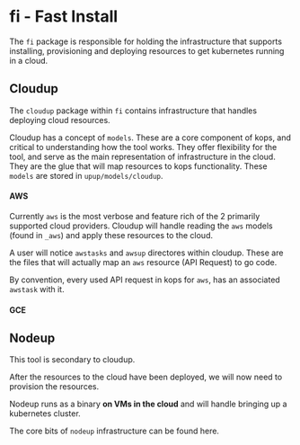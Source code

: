 # fi - Fast Install

The `fi` package is responsible for holding the infrastructure that supports installing, provisioning and deploying resources to get kubernetes running in a cloud.

## Cloudup

The `cloudup` package within `fi` contains infrastructure that handles deploying cloud resources.

Cloudup has a concept of `models`. These are a core component of kops, and critical to understanding how the tool works. They offer flexibility for the tool, and serve as the main representation of infrastructure in the cloud. They are the glue that will map resources to kops functionality. These `models` are stored in `upup/models/cloudup`.

#### AWS

Currently `aws` is the most verbose and feature rich of the 2 primarily supported cloud providers. Cloudup will handle reading the `aws` models (found in `_aws`) and apply these resources to the cloud.

A user will notice `awstasks` and `awsup` directores within cloudup. These are the files that will actually map an `aws` resource (API Request) to go code.

By convention, every used API request in kops for `aws`, has an associated `awstask` with it.

#### GCE


## Nodeup

This tool is secondary to cloudup.

After the resources to the cloud have been deployed, we will now need to provision the resources.

Nodeup runs as a binary **on VMs in the cloud** and will handle bringing up a kubernetes cluster.

The core bits of `nodeup` infrastructure can be found here.
